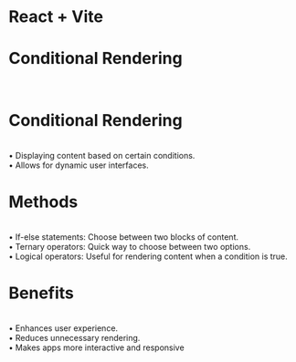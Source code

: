 # React + Vite

<h1> Conditional Rendering
</h1><br>

<h1>Conditional Rendering</h1><br>
• Displaying content based on certain conditions.<br>
• Allows for dynamic user interfaces.<br>
<h1>Methods</h1><br>
• If-else statements: Choose between two blocks of content.<br>
• Ternary operators: Quick way to choose between two options. <br>
• Logical operators: Useful for rendering content when a condition is true.<br>

<h1>Benefits</h1><br>
• Enhances user experience.<br>
• Reduces unnecessary rendering.<br>
• Makes apps more interactive and responsive




